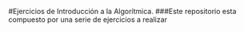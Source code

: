 #Ejercicios de Introducción a la Algorítmica.
###Este  repositorio esta compuesto por una serie de ejercicios a realizar
